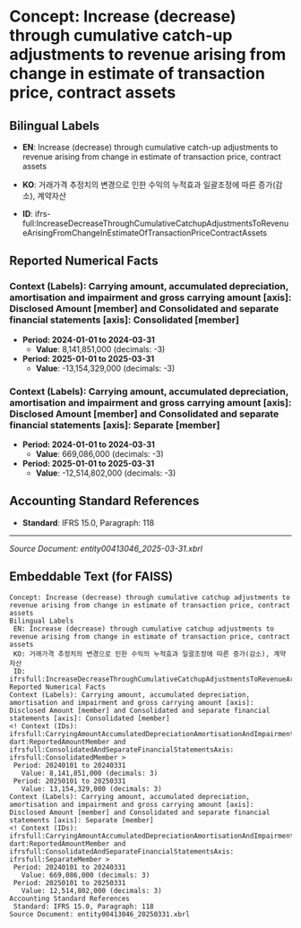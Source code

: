 # Concept: Increase (decrease) through cumulative catch-up adjustments to revenue arising from change in estimate of transaction price, contract assets

## Bilingual Labels
- **EN**: Increase (decrease) through cumulative catch-up adjustments to revenue arising from change in estimate of transaction price, contract assets
- **KO**: 거래가격 추정치의 변경으로 인한 수익의 누적효과 일괄조정에 따른 증가(감소), 계약자산

- **ID**: ifrs-full:IncreaseDecreaseThroughCumulativeCatchupAdjustmentsToRevenueArisingFromChangeInEstimateOfTransactionPriceContractAssets

## Reported Numerical Facts

### **Context (Labels): Carrying amount, accumulated depreciation, amortisation and impairment and gross carrying amount [axis]: Disclosed Amount [member] and Consolidated and separate financial statements [axis]: Consolidated [member]**
<!-- Context (IDs): ifrs-full:CarryingAmountAccumulatedDepreciationAmortisationAndImpairmentAndGrossCarryingAmountAxis: dart:ReportedAmountMember and ifrs-full:ConsolidatedAndSeparateFinancialStatementsAxis: ifrs-full:ConsolidatedMember -->
- **Period: 2024-01-01 to 2024-03-31**
  - **Value**: 8,141,851,000 (decimals: -3)
- **Period: 2025-01-01 to 2025-03-31**
  - **Value**: -13,154,329,000 (decimals: -3)

### **Context (Labels): Carrying amount, accumulated depreciation, amortisation and impairment and gross carrying amount [axis]: Disclosed Amount [member] and Consolidated and separate financial statements [axis]: Separate [member]**
<!-- Context (IDs): ifrs-full:CarryingAmountAccumulatedDepreciationAmortisationAndImpairmentAndGrossCarryingAmountAxis: dart:ReportedAmountMember and ifrs-full:ConsolidatedAndSeparateFinancialStatementsAxis: ifrs-full:SeparateMember -->
- **Period: 2024-01-01 to 2024-03-31**
  - **Value**: 669,086,000 (decimals: -3)
- **Period: 2025-01-01 to 2025-03-31**
  - **Value**: -12,514,802,000 (decimals: -3)

## Accounting Standard References
- **Standard**: IFRS 15.0, Paragraph: 118

---
*Source Document: entity00413046_2025-03-31.xbrl*
## Embeddable Text (for FAISS)
```text
Concept: Increase (decrease) through cumulative catchup adjustments to revenue arising from change in estimate of transaction price, contract assets
Bilingual Labels
 EN: Increase (decrease) through cumulative catchup adjustments to revenue arising from change in estimate of transaction price, contract assets
 KO: 거래가격 추정치의 변경으로 인한 수익의 누적효과 일괄조정에 따른 증가(감소), 계약자산
 ID: ifrsfull:IncreaseDecreaseThroughCumulativeCatchupAdjustmentsToRevenueArisingFromChangeInEstimateOfTransactionPriceContractAssets
Reported Numerical Facts
Context (Labels): Carrying amount, accumulated depreciation, amortisation and impairment and gross carrying amount [axis]: Disclosed Amount [member] and Consolidated and separate financial statements [axis]: Consolidated [member]
<! Context (IDs): ifrsfull:CarryingAmountAccumulatedDepreciationAmortisationAndImpairmentAndGrossCarryingAmountAxis: dart:ReportedAmountMember and ifrsfull:ConsolidatedAndSeparateFinancialStatementsAxis: ifrsfull:ConsolidatedMember >
 Period: 20240101 to 20240331
   Value: 8,141,851,000 (decimals: 3)
 Period: 20250101 to 20250331
   Value: 13,154,329,000 (decimals: 3)
Context (Labels): Carrying amount, accumulated depreciation, amortisation and impairment and gross carrying amount [axis]: Disclosed Amount [member] and Consolidated and separate financial statements [axis]: Separate [member]
<! Context (IDs): ifrsfull:CarryingAmountAccumulatedDepreciationAmortisationAndImpairmentAndGrossCarryingAmountAxis: dart:ReportedAmountMember and ifrsfull:ConsolidatedAndSeparateFinancialStatementsAxis: ifrsfull:SeparateMember >
 Period: 20240101 to 20240331
   Value: 669,086,000 (decimals: 3)
 Period: 20250101 to 20250331
   Value: 12,514,802,000 (decimals: 3)
Accounting Standard References
 Standard: IFRS 15.0, Paragraph: 118
Source Document: entity00413046_20250331.xbrl
```